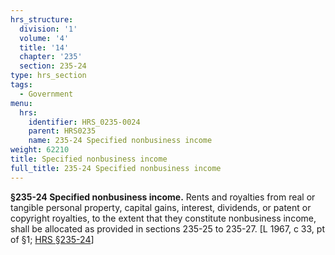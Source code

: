 ```yaml
---
hrs_structure:
  division: '1'
  volume: '4'
  title: '14'
  chapter: '235'
  section: 235-24
type: hrs_section
tags:
  - Government
menu:
  hrs:
    identifier: HRS_0235-0024
    parent: HRS0235
    name: 235-24 Specified nonbusiness income
weight: 62210
title: Specified nonbusiness income
full_title: 235-24 Specified nonbusiness income
---
```

**§235-24 Specified nonbusiness income.** Rents and royalties from real or tangible personal property, capital gains, interest, dividends, or patent or copyright royalties, to the extent that they constitute nonbusiness income, shall be allocated as provided in sections 235-25 to 235-27\. [L 1967, c 33, pt of §1; [HRS §235-24](/title-14/chapter-235/section-235-24/)]
